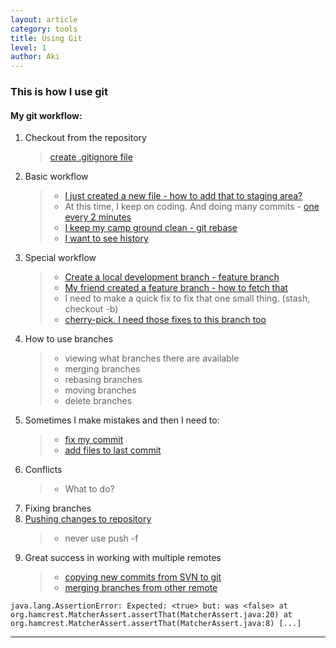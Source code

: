 ```yaml
---
layout: article
category: tools
title: Using Git
level: 1
author: Aki
---
```


### This is how I use git

#### My git workflow:

1. Checkout from the repository
   > [create .gitignore file](git/ignoring-files.html)
1. Basic workflow
   > - [I just created a new file - how to add that to staging area?](git/add-file-to-staging.html)
   > - At this time, I keep on coding. And doing many commits - [one every 2 minutes](http://blog.adrianbolboaca.ro/2013/03/taking-baby-steps/)
   > - [I keep my camp ground clean - git rebase](git/git-rebase.html)
   > - [I want to see history](git/show-me-history.html)
1. Special workflow
   > - [Create a local development branch - feature branch](git/feature-branch.html) 
   > - [My friend created a feature branch - how to fetch that](git/fetch-feature-branch.html)
   > - I need to make a quick fix to fix that one small thing. (stash, checkout -b)
   > - [cherry-pick. I need those fixes to this branch too](git/git-cherry-pick.html)
1. How to use branches
   > - viewing what branches there are available
   > - merging branches
   > - rebasing branches
   > - moving branches
   > - delete branches
1. Sometimes I make mistakes and then I need to:
   > - [fix my commit](git/fixing-commits.html)
   > - [add files to last commit](git/add-files-to-latest-commit.html)
1. Conflicts
   > - What to do?
1. Fixing branches
1. [Pushing changes to repository](git/push-to-master.html)
   > - never use push -f
1. Great success in working with multiple remotes
   > - [copying new commits from SVN to git](git/git-svn-local-commits-to-git.html) 
   > - [merging branches from other remote](git/merge-from-other-remote.html)



``
 java.lang.AssertionError:
 Expected: <true>
    but: was <false>
      at org.hamcrest.MatcherAssert.assertThat(MatcherAssert.java:20)
      at org.hamcrest.MatcherAssert.assertThat(MatcherAssert.java:8)
     [...]
``


---

